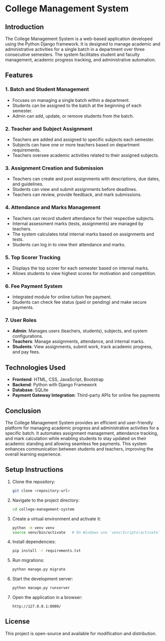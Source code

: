 # College Management System

## Introduction

The College Management System is a web-based application developed using the Python Django framework. It is designed to manage academic and administrative activities for a single batch in a department over three consecutive semesters. The system facilitates student and faculty management, academic progress tracking, and administrative automation.

## Features

### 1. Batch and Student Management

- Focuses on managing a single batch within a department.
- Students can be assigned to the batch at the beginning of each semester.
- Admin can add, update, or remove students from the batch.

### 2. Teacher and Subject Assignment

- Teachers are added and assigned to specific subjects each semester.
- Subjects can have one or more teachers based on department requirements.
- Teachers oversee academic activities related to their assigned subjects.

### 3. Assignment Creation and Submission

- Teachers can create and post assignments with descriptions, due dates, and guidelines.
- Students can view and submit assignments before deadlines.
- Teachers can review, provide feedback, and mark submissions.

### 4. Attendance and Marks Management

- Teachers can record student attendance for their respective subjects.
- Internal assessment marks (tests, assignments) are managed by teachers.
- The system calculates total internal marks based on assignments and tests.
- Students can log in to view their attendance and marks.

### 5. Top Scorer Tracking

- Displays the top scorer for each semester based on internal marks.
- Allows students to view highest scores for motivation and competition.

### 6. Fee Payment System

- Integrated module for online tuition fee payment.
- Students can check fee status (paid or pending) and make secure payments.

### 7. User Roles

- **Admin**: Manages users (teachers, students), subjects, and system configurations.
- **Teachers**: Manage assignments, attendance, and internal marks.
- **Students**: View assignments, submit work, track academic progress, and pay fees.

## Technologies Used

- **Frontend**: HTML, CSS, JavaScript, Bootstrap
- **Backend**: Python with Django Framework
- **Database**: SQLite
- **Payment Gateway Integration**: Third-party APIs for online fee payments

## Conclusion

The College Management System provides an efficient and user-friendly platform for managing academic progress and administrative activities for a specific batch. It automates assignment management, attendance tracking, and mark calculation while enabling students to stay updated on their academic standing and allowing seamless fee payments. This system enhances communication between students and teachers, improving the overall learning experience.

## Setup Instructions

1. Clone the repository:
   ```sh
   git clone <repository-url>
   ```
2. Navigate to the project directory:
   ```sh
   cd college-management-system
   ```
3. Create a virtual environment and activate it:
   ```sh
   python -m venv venv
   source venv/bin/activate   # On Windows use `venv\Scripts\activate`
   ```
4. Install dependencies:
   ```sh
   pip install -r requirements.txt
   ```
5. Run migrations:
   ```sh
   python manage.py migrate
   ```
6. Start the development server:
   ```sh
   python manage.py runserver
   ```
7. Open the application in a browser:
   ```
   http://127.0.0.1:8000/
   ```

## License

This project is open-source and available for modification and distribution.

